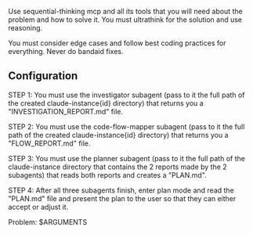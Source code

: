 Use sequential-thinking mcp and all its tools that you will need about the problem and how to solve it. You must ultrathink for the solution and use reasoning.

You must consider edge cases and follow best coding practices for everything. Never do bandaid fixes.

## Configuration

STEP 1: You must use the investigator subagent (pass to it the full path of the created claude-instance{id} directory) that returns you a "INVESTIGATION_REPORT.md" file.

STEP 2: You must use the code-flow-mapper subagent (pass to it the full path of the created claude-instance{id} directory) that returns you a "FLOW_REPORT.md" file.

STEP 3: You must use the planner subagent (pass to it the full path of the claude-instance directory that contains the 2 reports made by the 2 subagents) that reads both reports and creates a "PLAN.md".

STEP 4: After all three subagents finish, enter plan mode and read the "PLAN.md" file and present the plan to the user so that they can either accept or adjust it.

Problem: $ARGUMENTS
